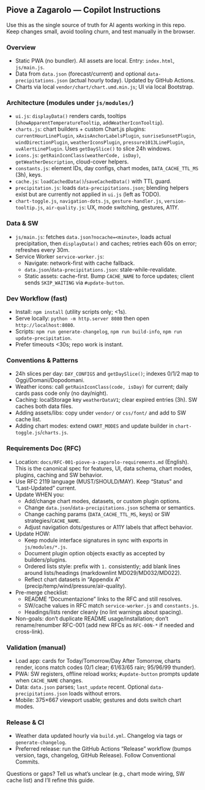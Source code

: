 ## Piove a Zagarolo — Copilot Instructions

Use this as the single source of truth for AI agents working in this repo. Keep changes small, avoid tooling churn, and test manually in the browser.

### Overview
- Static PWA (no bundler). All assets are local. Entry: `index.html`, `js/main.js`.
- Data from `data.json` (forecast/current) and optional `data-precipitations.json` (actual hourly today). Updated by GitHub Actions.
- Charts via local `vendor/chart/chart.umd.min.js`; UI via local Bootstrap.

### Architecture (modules under `js/modules/`)
- `ui.js`: `displayData()` renders cards, tooltips (`showApparentTemperatureTooltip`, `addWeatherIconTooltip`).
- `charts.js`: chart builders + custom Chart.js plugins: `currentHourLinePlugin`, `xAxisAnchorLabelsPlugin`, `sunriseSunsetPlugin`, `windDirectionPlugin`, `weatherIconsPlugin`, `pressure1013LinePlugin`, `uvAlertLinePlugin`. Uses `getDaySlice()` to slice 24h windows.
- `icons.js`: `getRainIconClass(weatherCode, isDay)`, `getWeatherDescription`, cloud-cover helpers.
- `constants.js`: element IDs, day configs, chart modes, `DATA_CACHE_TTL_MS` (3h), keys.
- `cache.js`: `loadCachedData()`/`saveCachedData()` with TTL guard.
- `precipitation.js`: loads `data-precipitations.json`; blending helpers exist but are currently not applied in `ui.js` (left as TODO).
- `chart-toggle.js`, `navigation-dots.js`, `gesture-handler.js`, `version-tooltip.js`, `air-quality.js`: UX, mode switching, gestures, A11Y.

### Data & SW
- `js/main.js`: fetches `data.json?nocache=<minute>`, loads actual precipitation, then `displayData()` and caches; retries each 60s on error; refreshes every 30m.
- Service Worker `service-worker.js`:
  - Navigate: network-first with cache fallback.
  - `data.json`/`data-precipitations.json`: stale-while-revalidate.
  - Static assets: cache-first. Bump `CACHE_NAME` to force updates; client sends `SKIP_WAITING` via `#update-button`.

### Dev Workflow (fast)
- Install: `npm install` (utility scripts only; <1s).
- Serve locally: `python -m http.server 8080` then open `http://localhost:8080`.
- Scripts: `npm run generate-changelog`, `npm run build-info`, `npm run update-precipitation`.
- Prefer timeouts <30s; repo work is instant.

### Conventions & Patterns
- 24h slices per day: `DAY_CONFIGS` and `getDaySlice()`; indexes 0/1/2 map to Oggi/Domani/Dopodomani.
- Weather icons: call `getRainIconClass(code, isDay)` for current; daily cards pass code only (no day/night).
- Caching: localStorage key `weatherDataV1`; clear expired entries (3h). SW caches both data files.
- Adding assets/libs: copy under `vendor/` or `css/font/` and add to SW cache list.
- Adding chart modes: extend `CHART_MODES` and update builder in `chart-toggle.js`/`charts.js`.

### Requirements Doc (RFC)
- Location: `docs/RFC-001-piove-a-zagarolo-requirements.md` (English). This is the canonical spec for features, UI, data schema, chart modes, plugins, caching and SW behavior.
- Use RFC 2119 language (MUST/SHOULD/MAY). Keep “Status” and “Last-Updated” current.
- Update WHEN you:
  - Add/change chart modes, datasets, or custom plugin options.
  - Change `data.json`/`data-precipitations.json` schema or semantics.
  - Change caching params (`DATA_CACHE_TTL_MS`, keys) or SW strategies/`CACHE_NAME`.
  - Adjust navigation dots/gestures or A11Y labels that affect behavior.
- Update HOW:
  - Keep module interface signatures in sync with exports in `js/modules/*.js`.
  - Document plugin option objects exactly as accepted by builders/plugins.
  - Ordered lists style: prefix with `1.` consistently; add blank lines around lists/headings (markdownlint MD029/MD032/MD022).
  - Reflect chart datasets in “Appendix A” (precip/temp/wind/pressure/air-quality).
- Pre-merge checklist:
  - README “Documentazione” links to the RFC and still resolves.
  - SW/cache values in RFC match `service-worker.js` and `constants.js`.
  - Headings/lists render cleanly (no lint warnings about spacing).
- Non-goals: don’t duplicate README usage/installation; don’t rename/renumber RFC-001 (add new RFCs as `RFC-00N-*` if needed and cross-link).

### Validation (manual)
- Load app: cards for Today/Tomorrow/Day After Tomorrow, charts render, icons match codes (0/1 clear; 61/63/65 rain; 95/96/99 thunder).
- PWA: SW registers, offline reload works; `#update-button` prompts update when `CACHE_NAME` changes.
- Data: `data.json` parses; `last_update` recent. Optional `data-precipitations.json` loads without errors.
- Mobile: 375×667 viewport usable; gestures and dots switch chart modes.

### Release & CI
- Weather data updated hourly via `build.yml`. Changelog via tags or `generate-changelog`.
- Preferred release: run the GitHub Actions “Release” workflow (bumps version, tags, changelog, GitHub Release). Follow Conventional Commits.

Questions or gaps? Tell us what’s unclear (e.g., chart mode wiring, SW cache list) and I’ll refine this guide.